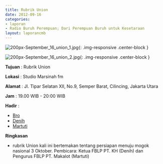 ```yaml
---
title: Rubrik Union
date: 2012-09-16
categories:
- laporan
- Radio Buruh Perempuan; Dari Perempuan Buruh untuk Kesetaraan
layout: laporancmb
---
```



![200px-September_16_union_1.jpg](/uploads/200px-September_16_union_1.jpg){: .img-responsive .center-block }

![200px-September_16_union_2.jpg](/uploads/200px-September_16_union_2.jpg){: .img-responsive .center-block }


**Tujuan** : Rubrik Union

**Lokasi** : Studio Marsinah fm 

**Alamat** : Jl. Tipar Selatan XII, No.9, Semper Barat, Cilincing, Jakarta Utara 

**Jam** : 19.00 WIB - 20:00 WIB 

**Hadir** :
* [Bro](http://wiki.ciptamedia.org/wiki/Bro)
* [Denih](http://wiki.ciptamedia.org/wiki/Denih)
* [Martuti](http://wiki.ciptamedia.org/wiki/Martuti)

**Ringkasan**  
* rubrik Union kali ini bertemakan tentang persiapan menuju mogok nasional 3 Oktober. Pembicara: Ketua FBLP PT. KH (Denih) dan Pengurus FBLP PT. Makalot (Martuti)
